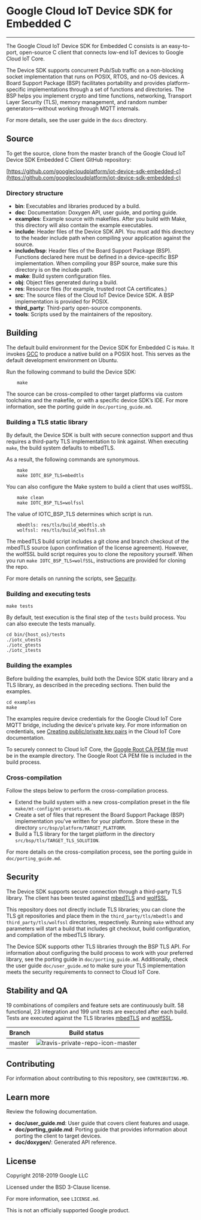 # Google Cloud IoT Device SDK for Embedded C
___

The Google Cloud IoT Device SDK for Embedded C consists is an easy-to-port, open-source C client that connects low-end IoT devices to Google Cloud IoT Core.

The Device SDK supports concurrent Pub/Sub traffic on a non-blocking socket implementation that runs on POSIX, RTOS, and no-OS devices. A Board Support Package (BSP) facilitates portability and provides platform-specific implementations through a set of functions and directories. The BSP helps you implement crypto and time functions, networking, Transport Layer Security (TLS), memory management, and random number generators—without working through MQTT internals.

For more details, see the user guide in the `docs` directory.

## Source
To get the source, clone from the master branch of the Google Cloud IoT Device SDK Embedded C Client GitHub repository:

[https://github.com/googlecloudplatform/iot-device-sdk-embedded-c](https://github.com/googlecloudplatform/iot-device-sdk-embedded-c)

### Directory structure

- **bin**: Executables and libraries produced by a build.
- **doc**: Documentation: Doxygen API, user guide, and porting guide.
- **examples**: Example source with makefiles. After you build with Make, this directory will also contain the example executables.
- **include**: Header files of the Device SDK API. You must add this directory to the header include path when compiling your application against the source.
- **include/bsp**: Header files of the Board Support Package (BSP). Functions declared here must be defined in a device-specific BSP implementation. When compiling your BSP source, make sure this directory is on the include path.
- **make**: Build system configuration files.
- **obj**: Object files generated during a build.
- **res**: Resource files (for example, trusted root CA certificates.)
- **src**: The source files of the Cloud IoT Device Device SDK. A BSP implementation is provided for POSIX.
- **third_party**: Third-party open-source components.
- **tools**: Scripts used by the maintainers of the repository.

## Building

The default build environment for the Device SDK for Embedded C is `Make`. It invokes [GCC](https://www.gnu.org/software/gcc/) to produce a native build on a POSIX host. This serves as the default development environment on Ubuntu.

Run the following command to build the Device SDK:

        make

The source can be cross-compiled to other target platforms via custom toolchains and the makefile, or with a specific device SDK’s IDE. For more information, see the porting guide in `doc/porting_guide.md`.


### Building a TLS static library

By default, the Device SDK is built with secure connection support and thus requires a third-party TLS implementation to link against. When executing `make`, the build system defaults to mbedTLS.

As a result, the following commands are synonymous.

        make
        make IOTC_BSP_TLS=mbedtls

You can also configure the Make system to build a client that uses wolfSSL.

        make clean
        make IOTC_BSP_TLS=wolfssl

The value of IOTC_BSP_TLS determines which script is run.

        mbedtls: res/tls/build_mbedtls.sh
        wolfssl: res/tls/build_wolfssl.sh


The mbedTLS build script includes a git clone and branch checkout of the mbedTLS source (upon confirmation of the license agreement). However, the wolfSSL build script requires you to clone the repository yourself. When you run `make IOTC_BSP_TLS=wolfSSL`, instructions are provided for cloning the repo.

For more details on running the scripts, see [Security](#security).

### Building and executing tests

    make tests

By default, test execution is the final step of the `tests` build process. You can also execute the tests manually.

    cd bin/{host_os}/tests
    ./iotc_utests
    ./iotc_gtests
    ./iotc_itests


### Building the examples

Before building the examples, build both the Device SDK static library and a TLS library, as described in the preceding sections. Then build the examples.

    cd examples
    make

The examples require device credentials for the Google Cloud IoT Core MQTT bridge, including the device's private key. For more information on credentials, see [Creating public/private key pairs](https://cloud.google.com/iot/docs/how-tos/credentials/keys) in the Cloud IoT Core documentation.

To securely connect to Cloud IoT Core, the [Google Root CA PEM file](https://pki.google.com/roots.pem) must be in the example directory. The Google Root CA PEM file is included in the build process.


### Cross-compilation

Follow the steps below to perform the cross-compilation process.

- Extend the build system with a new cross-compilation preset in the file `make/mt-config/mt-presets.mk`.
- Create a set of files that represent the Board Support Package (BSP) implementation you've written for your platform. Store these in the directory `src/bsp/platform/TARGET_PLATFORM`.
- Build a TLS library for the target platform in the directory `src/bsp/tls/TARGET_TLS_SOLUTION`.

For more details on the cross-compilation process, see the porting guide in `doc/porting_guide.md`.

## Security

The Device SDK supports secure connection through a third-party TLS library. The client has been tested against [mbedTLS](https://tls.mbed.org) and [wolfSSL](https://www.wolfssl.com).

This repository does not directly include TLS libraries; you can clone the TLS git repositories and place them in the `third_party/tls/mbedtls` and `third_party/tls/wolfssl` directories, respectively. Running `make` without any parameters will start a build that includes git checkout, build configuration, and compilation of the mbedTLS library.

The Device SDK supports other TLS libraries through the BSP TLS API. For information about configuring the build process to work with your preferred library, see the porting guide in `doc/porting_guide.md`.  Additionally, check the user guide `doc/user_guide.md` to make sure your TLS implementation meets the security requirements to connect to Cloud IoT Core.

## Stability and QA

19 combinations of compilers and feature sets are continuously built. 58 functional, 23 integration and 199 unit tests are executed after each build. Tests are executed against the TLS libraries [mbedTLS](https://tls.mbed.org) and [wolfSSL](https://www.wolfssl.com).

Branch      | Build status
------------|-------------
master      | ![travis-private-repo-icon-master]

[travis-private-repo-icon-master]: https://travis-ci.com/GoogleCloudPlatform/iot-device-sdk-embedded-c.svg?token=tzWdJymp9duuAGWpamkM&branch=master


## Contributing

For information about contributing to this repository, see `CONTRIBUTING.MD`.

## Learn more

Review the following documentation.

- **doc/user_guide.md**: User guide that covers client features and usage.
- **doc/porting_guide.md**: Porting guide that provides information about porting the client to target devices.
- **doc/doxygen/**: Generated API reference.

## License

Copyright 2018-2019 Google LLC

Licensed under the BSD 3-Clause license.

For more information, see `LICENSE.md`.

This is not an officially supported Google product.
